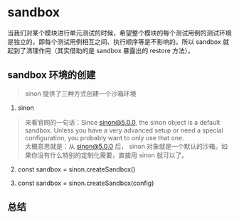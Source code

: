 # sandbox
当我们对某个模块进行单元测试的时候，希望整个模块的每个测试用例的测试环境是独立的，即每个测试用例相互之间、执行顺序等是不影响的。所以 sandbox 就起到了清理作用（其实借助的是
sandbox 暴露出的 restore 方法）。

## sandbox 环境的创建
> sinon 提供了三种方式创建一个沙箱环境
1. sinon
> 来看官网的一句话：Since sinon@5.0.0, the sinon object is a default sandbox. Unless you have a very advanced setup or need a special configuration, you probably want to only use that one.  
大概意思就是：从  sinon@5.0.0 后， sinon 对象就是一个默认的沙箱。如果你没有什么特别的定制化需要，直接用 sinon 就可以了。


2. const sandbox = sinon.createSandbox()

3. const sandbox = sinon.createSandbox(config)

## 总结